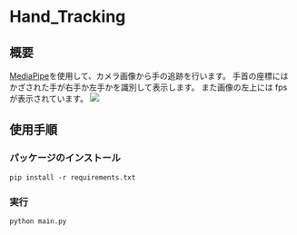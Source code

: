 # Hand_Tracking

## 概要

[MediaPipe](https://google.github.io/mediapipe/solutions/hands.html)を使用して、カメラ画像から手の追跡を行います。
手首の座標にはかざされた手が右手か左手かを識別して表示します。
また画像の左上には fps が表示されています。
![](img/README_image.png)

## 使用手順

### パッケージのインストール

`pip install -r requirements.txt`

### 実行

`python main.py`
